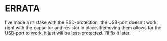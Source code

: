 # ERRATA
I've made a mistake with the ESD-protection, the USB-port doesn't work right
with the capacitor and resistor in place. Removing them allows for the USB-port
to work, it just will be less-protected. I'll fix it later.

